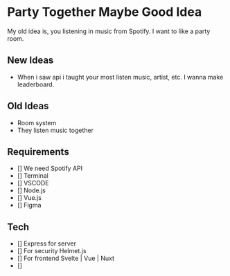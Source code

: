 # Party Together Maybe Good Idea 

My old idea is, you listening in music from Spotify. I want to like a party room. 

## New Ideas 
- When i saw api i taught your most listen music, artist, etc. I wanna make leaderboard. 


## Old Ideas
- Room system 
- They listen music together

## Requirements
- [] We need Spotify API 
- [] Terminal 
- [] VSCODE
- [] Node.js
- [] Vue.js
- [] Figma

## Tech 
- [] Express for server 
- [] For security Helmet.js
- [] For frontend Svelte | Vue | Nuxt 
- [] 


